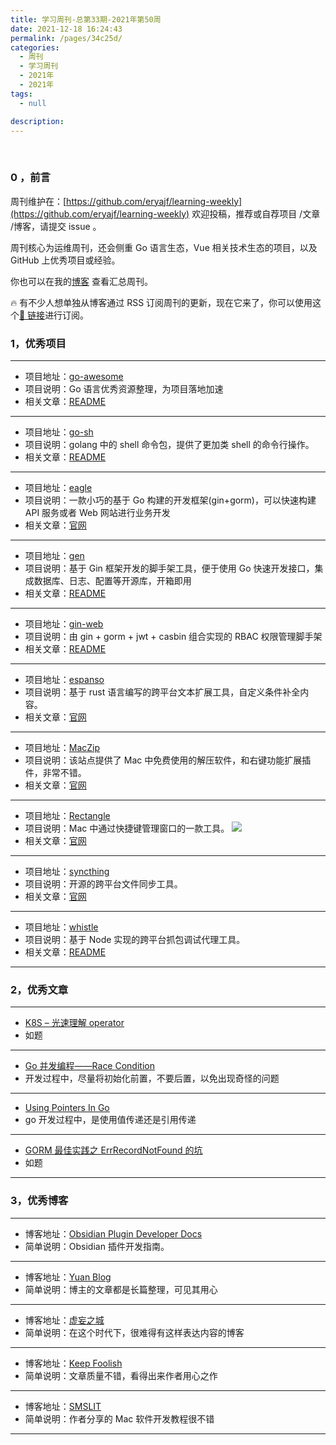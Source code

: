 ```yaml
---
title: 学习周刊-总第33期-2021年第50周
date: 2021-12-18 16:24:43
permalink: /pages/34c25d/
categories:
  - 周刊
  - 学习周刊
  - 2021年
  - 2021年
tags:
  - null

description:
---
```


<br><ArticleTopAd></ArticleTopAd>

### 0 ，前言

周刊维护在：[https://github.com/eryajf/learning-weekly](https://github.com/eryajf/learning-weekly) 欢迎投稿，推荐或自荐项目 /文章 /博客，请提交 issue 。

周刊核心为运维周刊，还会侧重 Go 语言生态，Vue 相关技术生态的项目，以及 GitHub 上优秀项目或经验。

你也可以在我的[博客](https://wiki.eryajf.net/learning-weekly/) 查看汇总周刊。

🔥 有不少人想单独从博客通过 RSS 订阅周刊的更新，现在它来了，你可以使用这个[🔗 链接](https://wiki.eryajf.net/learning-weekly.xml)进行订阅。

### 1，优秀项目

---

- 项目地址：[go-awesome](https://github.com/shockerli/go-awesome)
- 项目说明：Go 语言优秀资源整理，为项目落地加速
- 相关文章：[README](https://github.com/shockerli/go-awesome/blob/master/README.md)

---

- 项目地址：[go-sh](https://github.com/codeskyblue/go-sh)
- 项目说明：golang 中的 shell 命令包，提供了更加类 shell 的命令行操作。
- 相关文章：[README](https://github.com/codeskyblue/go-sh/blob/master/README.md)

---

- 项目地址：[eagle](https://github.com/go-eagle/eagle)
- 项目说明：一款小巧的基于 Go 构建的开发框架(gin+gorm)，可以快速构建 API 服务或者 Web 网站进行业务开发
- 相关文章：[官网](https://go-eagle.org/)

---

- 项目地址：[gen](https://github.com/wangbjun/gen)
- 项目说明：基于 Gin 框架开发的脚手架工具，便于使用 Go 快速开发接口，集成数据库、日志、配置等开源库，开箱即用
- 相关文章：[README](https://github.com/wangbjun/gen/blob/master/README.md)

---

- 项目地址：[gin-web](https://github.com/piupuer/gin-web)
- 项目说明：由 gin + gorm + jwt + casbin 组合实现的 RBAC 权限管理脚手架
- 相关文章：[README](https://github.com/piupuer/gin-web/blob/dev/README.md)

---

- 项目地址：[espanso](https://github.com/federico-terzi/espanso)
- 项目说明：基于 rust 语言编写的跨平台文本扩展工具，自定义条件补全内容。
- 相关文章：[官网](https://espanso.org/)

---

- 项目地址：[MacZip](https://ezip.awehunt.com/)
- 项目说明：该站点提供了 Mac 中免费使用的解压软件，和右键功能扩展插件，非常不错。
- 相关文章：[官网](https://ezip.awehunt.com/)

---

- 项目地址：[Rectangle](https://github.com/rxhanson/Rectangle)
- 项目说明：Mac 中通过快捷键管理窗口的一款工具。
  ![](http://t.eryajf.net/imgs/2021/12/d3f73b71ae061a57.png)
- 相关文章：[官网](https://rectangleapp.com/)

---

- 项目地址：[syncthing](https://github.com/syncthing/syncthing)
- 项目说明：开源的跨平台文件同步工具。
- 相关文章：[官网](https://syncthing.net/)

---

- 项目地址：[whistle](https://github.com/avwo/whistle)
- 项目说明：基于 Node 实现的跨平台抓包调试代理工具。
- 相关文章：[README](http://wproxy.org/whistle/)

---

### 2，优秀文章

---

- [K8S – 光速理解 operator](https://yuerblog.cc/2019/08/13/k8s-%e5%85%89%e9%80%9f%e7%90%86%e8%a7%a3operator/)
- 如题

---

- [Go 并发编程——Race Condition](https://zhuanlan.zhihu.com/p/96404744)
- 开发过程中，尽量将初始化前置，不要后置，以免出现奇怪的问题

---

- [Using Pointers In Go](https://www.ardanlabs.com/blog/2014/12/using-pointers-in-go.html)
- go 开发过程中，是使用值传递还是引用传递

---

- [GORM 最佳实践之 ErrRecordNotFound 的坑](https://jingwei.link/2018/11/18/gorm-err-record-not-found.html)
- 如题

---

### 3，优秀博客

---

- 博客地址：[Obsidian Plugin Developer Docs](https://marcus.se.net/obsidian-plugin-docs/)
- 简单说明：Obsidian 插件开发指南。

---

- 博客地址：[Yuan Blog](http://www.yuan316.com/)
- 简单说明：博主的文章都是长篇整理，可见其用心

---

- 博客地址：[虚妄之城](https://liheyuting.github.io/)
- 简单说明：在这个时代下，很难得有这样表达内容的博客

---

- 博客地址：[Keep Foolish](https://www.bwangel.me/)
- 简单说明：文章质量不错，看得出来作者用心之作

---

- 博客地址：[SMSLIT](https://blog.smslit.cn/)
- 简单说明：作者分享的 Mac 软件开发教程很不错

---


<br><ArticleTopAd></ArticleTopAd>
